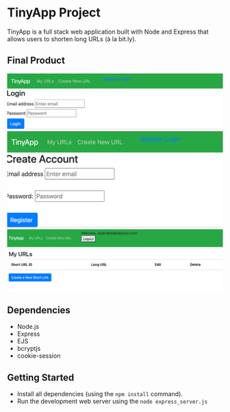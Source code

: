 # TinyApp Project

TinyApp is a full stack web application built with Node and Express that allows users to shorten long URLs (à la bit.ly).

## Final Product

!["Screenshot of login page"](https://github.com/sselinatoledo/tinyapp/blob/master/docs/login.png?raw=true)
!["Screenshot of register page"](https://github.com/sselinatoledo/tinyapp/blob/master/docs/register.png?raw=true)
!["Screenshot of url page"](https://github.com/sselinatoledo/tinyapp/blob/master/docs/urls.png?raw=true)


## Dependencies

- Node.js
- Express
- EJS
- bcryptjs
- cookie-session

## Getting Started

- Install all dependencies (using the `npm install` command).
- Run the development web server using the `node express_server.js` 

